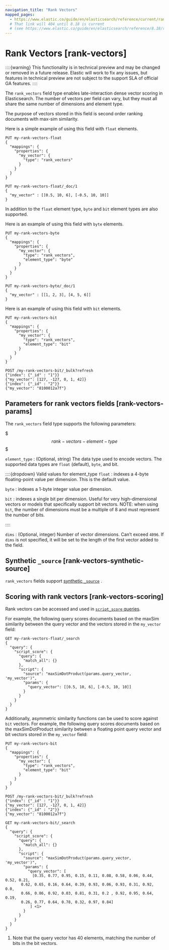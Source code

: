```yaml
---
navigation_title: "Rank Vectors"
mapped_pages:
  - https://www.elastic.co/guide/en/elasticsearch/reference/current/rank-vectors.html
  # That link will 404 until 8.18 is current
  # (see https://www.elastic.co/guide/en/elasticsearch/reference/8.18/rank-vectors.html)
---
```


# Rank Vectors [rank-vectors]


::::{warning}
This functionality is in technical preview and may be changed or removed in a future release. Elastic will work to fix any issues, but features in technical preview are not subject to the support SLA of official GA features.
::::


The `rank_vectors` field type enables late-interaction dense vector scoring in Elasticsearch. The number of vectors per field can vary, but they must all share the same number of dimensions and element type.

The purpose of vectors stored in this field is second order ranking documents with max-sim similarity.

Here is a simple example of using this field with `float` elements.

```console
PUT my-rank-vectors-float
{
  "mappings": {
    "properties": {
      "my_vector": {
        "type": "rank_vectors"
      }
    }
  }
}

PUT my-rank-vectors-float/_doc/1
{
  "my_vector" : [[0.5, 10, 6], [-0.5, 10, 10]]
}
```

In addition to the `float` element type, `byte` and `bit` element types are also supported.

Here is an example of using this field with `byte` elements.

```console
PUT my-rank-vectors-byte
{
  "mappings": {
    "properties": {
      "my_vector": {
        "type": "rank_vectors",
        "element_type": "byte"
      }
    }
  }
}

PUT my-rank-vectors-byte/_doc/1
{
  "my_vector" : [[1, 2, 3], [4, 5, 6]]
}
```

Here is an example of using this field with `bit` elements.

```console
PUT my-rank-vectors-bit
{
  "mappings": {
    "properties": {
      "my_vector": {
        "type": "rank_vectors",
        "element_type": "bit"
      }
    }
  }
}

POST /my-rank-vectors-bit/_bulk?refresh
{"index": {"_id" : "1"}}
{"my_vector": [127, -127, 0, 1, 42]}
{"index": {"_id" : "2"}}
{"my_vector": "8100012a7f"}
```

## Parameters for rank vectors fields [rank-vectors-params]

The `rank_vectors` field type supports the following parameters:

$$$rank-vectors-element-type$$$

`element_type`
:   (Optional, string) The data type used to encode vectors. The supported data types are `float` (default), `byte`, and bit.

::::{dropdown} Valid values for element_type
`float`
:   indexes a 4-byte floating-point value per dimension. This is the default value.

`byte`
:   indexes a 1-byte integer value per dimension.

`bit`
:   indexes a single bit per dimension. Useful for very high-dimensional vectors or models that specifically support bit vectors. NOTE: when using `bit`, the number of dimensions must be a multiple of 8 and must represent the number of bits.

::::


`dims`
:   (Optional, integer) Number of vector dimensions. Can’t exceed `4096`. If `dims` is not specified, it will be set to the length of the first vector added to the field.


## Synthetic `_source` [rank-vectors-synthetic-source]

`rank_vectors` fields support [synthetic `_source`](mapping-source-field.md#synthetic-source) .


## Scoring with rank vectors [rank-vectors-scoring]

Rank vectors can be accessed and used in [`script_score` queries](/reference/query-languages/query-dsl/query-dsl-script-score-query.md).

For example, the following query scores documents based on the maxSim similarity between the query vector and the vectors stored in the `my_vector` field:

```console
GET my-rank-vectors-float/_search
{
  "query": {
    "script_score": {
      "query": {
        "match_all": {}
      },
      "script": {
        "source": "maxSimDotProduct(params.query_vector, 'my_vector')",
        "params": {
          "query_vector": [[0.5, 10, 6], [-0.5, 10, 10]]
        }
      }
    }
  }
}
```

Additionally, asymmetric similarity functions can be used to score against `bit` vectors. For example, the following query scores documents based on the maxSimDotProduct similarity between a floating point query vector and bit vectors stored in the `my_vector` field:

```console
PUT my-rank-vectors-bit
{
  "mappings": {
    "properties": {
      "my_vector": {
        "type": "rank_vectors",
        "element_type": "bit"
      }
    }
  }
}

POST /my-rank-vectors-bit/_bulk?refresh
{"index": {"_id" : "1"}}
{"my_vector": [127, -127, 0, 1, 42]}
{"index": {"_id" : "2"}}
{"my_vector": "8100012a7f"}

GET my-rank-vectors-bit/_search
{
  "query": {
    "script_score": {
      "query": {
        "match_all": {}
      },
      "script": {
        "source": "maxSimDotProduct(params.query_vector, 'my_vector')",
        "params": {
          "query_vector": [
            [0.35, 0.77, 0.95, 0.15, 0.11, 0.08, 0.58, 0.06, 0.44, 0.52, 0.21,
       0.62, 0.65, 0.16, 0.64, 0.39, 0.93, 0.06, 0.93, 0.31, 0.92, 0.0,
       0.66, 0.86, 0.92, 0.03, 0.81, 0.31, 0.2 , 0.92, 0.95, 0.64, 0.19,
       0.26, 0.77, 0.64, 0.78, 0.32, 0.97, 0.84]
           ] <1>
        }
      }
    }
  }
}
```

1. Note that the query vector has 40 elements, matching the number of bits in the bit vectors.



